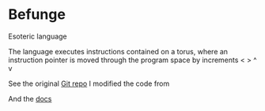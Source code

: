 # Befunge
Esoteric language 

The language executes instructions contained on a torus, where an
instruction pointer is moved through the program space by increments
< > ^ v

See the original [Git repo](https://github.com/catseye/Befunge-93) I modified the code from

And the [docs](https://github.com/catseye/Befunge-93/blob/master/doc/Befunge-93.markdown)
